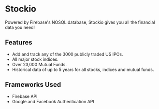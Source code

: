 # Stockio
Powered by Firebase's NOSQL database, Stockio gives you all the financial data you need!

## Features 
- Add and track any of the 3000 publicly traded US IPOs.
- All major stock indices.
- Over 23,000 Mutual Funds.
- Historical data of up to 5 years for all stocks, indices and mutual funds.

## Frameworks Used
- Firebase API
- Google and Facebook Authentication API
